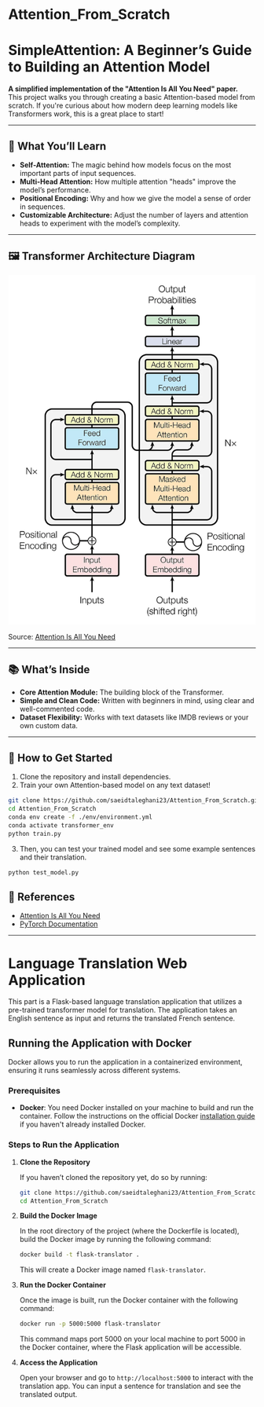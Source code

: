 # Attention_From_Scratch

# **SimpleAttention: A Beginner’s Guide to Building an Attention Model**  
**A simplified implementation of the "Attention Is All You Need" paper.**  
This project walks you through creating a basic Attention-based model from scratch. If you're curious about how modern deep learning models like Transformers work, this is a great place to start!

---

## 🌟 What You’ll Learn  
- **Self-Attention:** The magic behind how models focus on the most important parts of input sequences.  
- **Multi-Head Attention:** How multiple attention "heads" improve the model’s performance.  
- **Positional Encoding:** Why and how we give the model a sense of order in sequences.  
- **Customizable Architecture:** Adjust the number of layers and attention heads to experiment with the model’s complexity.

---
## 🖼️ Transformer Architecture Diagram

![Transformer Diagram](Transformer_Diagram.png)

Source: [Attention Is All You Need](https://arxiv.org/abs/1706.03762)

---
## 📚 What’s Inside  
- **Core Attention Module:** The building block of the Transformer.  
- **Simple and Clean Code:** Written with beginners in mind, using clear and well-commented code.  
- **Dataset Flexibility:** Works with text datasets like IMDB reviews or your own custom data.

---

## 🚀 How to Get Started  
1. Clone the repository and install dependencies.  
2. Train your own Attention-based model on any text dataset!  

```bash
git clone https://github.com/saeidtaleghani23/Attention_From_Scratch.git
cd Attention_From_Scratch
conda env create -f ./env/environment.yml
conda activate transformer_env
python train.py
```
3. Then, you can test your trained model and see some example sentences and their translation.
```bash
python test_model.py
```

## 📖 References
- [Attention Is All You Need](https://arxiv.org/abs/1706.03762)  
- [PyTorch Documentation](https://pytorch.org/docs/stable/index.html)

---
# Language Translation Web Application

This part is a Flask-based language translation application that utilizes a pre-trained transformer model for translation. 
The application takes an English sentence as input and returns the translated French sentence.

## Running the Application with Docker
Docker allows you to run the application in a containerized environment, ensuring it runs seamlessly across different systems.

### Prerequisites

- **Docker**: You need Docker installed on your machine to build and run the container. Follow the instructions on the official Docker [installation guide](https://docs.docker.com/get-docker/) if you haven't already installed Docker.

### Steps to Run the Application
1. **Clone the Repository**

   If you haven’t cloned the repository yet, do so by running:

   ```bash
   git clone https://github.com/saeidtaleghani23/Attention_From_Scratch.git
   cd Attention_From_Scratch
   ```

2. **Build the Docker Image**
    
    In the root directory of the project (where the Dockerfile is located), build the Docker image by running the following command:
    ```bash
    docker build -t flask-translator .
    ```
    This will create a Docker image named ``flask-translator``.

3. **Run the Docker Container**
    
    Once the image is built, run the Docker container with the following command:
    ```bash
    docker run -p 5000:5000 flask-translator
    ```
    This command maps port 5000 on your local machine to port 5000 in the Docker container, where the Flask application will be accessible.

4. **Access the Application**
    
    Open your browser and go to ``http://localhost:5000`` to interact with the translation app.
    You can input a sentence for translation and see the translated output.

